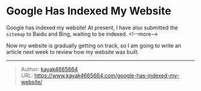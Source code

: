 # Google Has Indexed My Website

Google has indexed my website! At present, I have also submitted the `sitemap` to Baidu and Bing, waiting to be indexed.
&lt;!--more--&gt;

Now my website is gradually getting on track, so I am going to write an article next week to review how my website was built.

---

> Author: [kayak4665664](https://github.com/kayak4665664)  
> URL: https://www.kayak4665664.com/google-has-indexed-my-website/  

